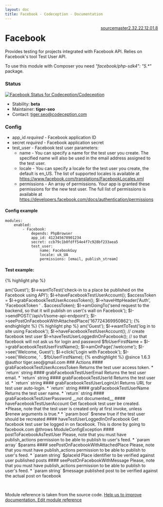 ```yaml
---
layout: doc
title: Facebook - Codeception - Documentation
---
```




<div class="btn-group" role="group" style="float: right" aria-label="..."><a class="btn btn-default" href="https://github.com/Codeception/Codeception/blob/2.4/src/Codeception/Module/Facebook.php">source</a><a class="btn btn-default" href="https://github.com/Codeception/Codeception/blob/master/docs/modules/Facebook.md">master</a><a class="btn btn-default" href="https://github.com/Codeception/Codeception/blob/2.3/docs/modules/Facebook.md">2.3</a><a class="btn btn-default" href="https://github.com/Codeception/Codeception/blob/2.2/docs/modules/Facebook.md">2.2</a><a class="btn btn-default" href="https://github.com/Codeception/Codeception/blob/2.1/docs/modules/Facebook.md">2.1</a><a class="btn btn-default" href="https://github.com/Codeception/Codeception/blob/2.0/docs/modules/Facebook.md">2.0</a><a class="btn btn-default" href="https://github.com/Codeception/Codeception/blob/1.8/docs/modules/Facebook.md">1.8</a></div>

# Facebook


Provides testing for projects integrated with Facebook API.
Relies on Facebook's tool Test User API.

<div class="alert alert-info">
To use this module with Composer you need <em>"facebook/php-sdk4": "5.*"</em> package.
</div>

### Status

[ ![Facebook Status for Codeception/Codeception](https://codeship.com/projects/e4bc90d0-1ed5-0134-566c-1ed679ae6c9d/status?branch=2.2)](https://codeship.com/projects/160201)

* Stability: **beta**
* Maintainer: **tiger-seo**
* Contact: tiger.seo@codeception.com

### Config

* app_id *required* - Facebook application ID
* secret *required* - Facebook application secret
* test_user - Facebook test user parameters:
    * name - You can specify a name for the test user you create. The specified name will also be used in the email address assigned to the test user.
    * locale - You can specify a locale for the test user you create, the default is en_US. The list of supported locales is available at https://www.facebook.com/translations/FacebookLocales.xml
    * permissions - An array of permissions. Your app is granted these permissions for the new test user. The full list of permissions is available at https://developers.facebook.com/docs/authentication/permissions

#### Config example

    modules:
        enabled:
            - Facebook:
                depends: PhpBrowser
                app_id: 412345678901234
                secret: ccb79c1b0fdff54e4f7c928bf233aea5
                test_user:
                    name: FacebookGuy
                    locale: uk_UA
                    permissions: [email, publish_stream]

####  Test example:

{% highlight php %}

<?php
$I = new ApiGuy($scenario);
$I->am('Guest');
$I->wantToTest('check-in to a place be published on the Facebook using API');
$I->haveFacebookTestUserAccount();
$accessToken = $I->grabFacebookTestUserAccessToken();
$I->haveHttpHeader('Auth', 'FacebookToken ' . $accessToken);
$I->amGoingTo('send request to the backend, so that it will publish on user\'s wall on Facebook');
$I->sendPOST('/api/v1/some-api-endpoint');
$I->seePostOnFacebookWithAttachedPlace('167724369950862');


{% endhighlight %}

{% highlight php %}

<?php
$I = new WebGuy($scenario);
$I->am('Guest');
$I->wantToTest('log in to site using Facebook');
$I->haveFacebookTestUserAccount(); // create facebook test user
$I->haveTestUserLoggedInOnFacebook(); // so that facebook will not ask us for login and password
$fbUserFirstName = $I->grabFacebookTestUserFirstName();
$I->amOnPage('/welcome');
$I->see('Welcome, Guest');
$I->click('Login with Facebook');
$I->see('Welcome, ' . $fbUserFirstName);


{% endhighlight %}

@since 1.6.3
@author tiger.seo@gmail.com

### Actions

#### grabFacebookTestUserAccessToken
 
Returns the test user access token.

 * `return` string


#### grabFacebookTestUserEmail
 
Returns the test user email.

 * `return` string


#### grabFacebookTestUserId
 
Returns the test user id.

 * `return` string


#### grabFacebookTestUserLoginUrl
 
Returns URL for test user auto-login.

 * `return` string


#### grabFacebookTestUserName
 
Returns the test user name.

 * `return` string


#### grabFacebookTestUserPassword
__not documented__


#### haveFacebookTestUserAccount
 
Get facebook test user be created.

*Please, note that the test user is created only at first invoke, unless $renew arguments is true.*

 * `param bool` $renew true if the test user should be recreated


#### haveTestUserLoggedInOnFacebook
 
Get facebook test user be logged in on facebook.
This is done by going to facebook.com

@throws ModuleConfigException


#### postToFacebookAsTestUser
 
Please, note that you must have publish_actions permission to be able to publish to user's feed.

 * `param array` $params


#### seePostOnFacebookWithAttachedPlace

Please, note that you must have publish_actions permission to be able to publish to user's feed.

 * `param string` $placeId Place identifier to be verified against user published posts


#### seePostOnFacebookWithMessage

Please, note that you must have publish_actions permission to be able to publish to user's feed.

 * `param string` $message published post to be verified against the actual post on facebook

<p>&nbsp;</p><div class="alert alert-warning">Module reference is taken from the source code. <a href="https://github.com/Codeception/Codeception/tree/2.4/src/Codeception/Module/Facebook.php">Help us to improve documentation. Edit module reference</a></div>

